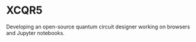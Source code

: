 # XCQR5
Developing an open-source quantum circuit designer working on browsers and Jupyter notebooks.
